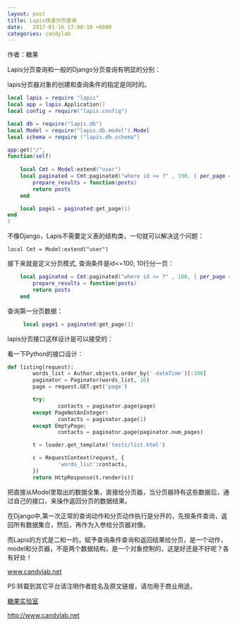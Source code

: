 ```yaml
---
layout: post
title: Lapis快速分页查询
date:   2017-01-16 17:00:18 +0800 
categories: candylab
---
```


作者：糖果

Lapis分页查询和一般的Django分页查询有明显的分别：

lapis分页器对象的创建和查询条件的指定是同时的。

```lua
local lapis = require "lapis"
local app = lapis.Application()
local config = require("lapis.config")

local db = require("lapis.db")
local Model = require("lapis.db.model").Model
local schema = require ("lapis.db.schema")

app:get("/",
function(self)
   
    local Cmt = Model:extend("user")
    local paginated = Cmt:paginated("where id <= ?" , 100, { per_page = 10,
        prepare_results = function(posts)
        return posts
    end

    local page1 = paginated:get_page(1)
end
)
```


不像Django，Lapis不需要定义表的结构类，一句就可以解决这个问题：
```
local Cmt = Model:extend("user")
```


接下来就是定义分页模式, 查询条件是id<=100, 10行分一页：
```lua
    local paginated = Cmt:paginated("where id <= ?" , 100, { per_page = 10,
        prepare_results = function(posts)
        return posts
    end
```


查询第一分页数据：
```lua
     local page1 = paginated:get_page(1)
```

lapis分页接口这样设计是可以接受的：

看一下Python的接口设计：
```python
def listing(request):
        words_list = Author.objects.order_by('-dateTime')[:100]
        paginator = Paginator(words_list, 16)
        page = request.GET.get('page')

        try:
                contacts = paginator.page(page)
        except PageNotAnInteger:
                contacts = paginator.page(1)
        except EmptyPage:
                contacts = paginator.page(paginator.num_pages)

        t = loader.get_template('tests/list.html')

        c = RequestContext(request, {
                'words_list':contacts,
        })
        return HttpResponse(t.render(c))

```

把直接从Model里取出的数据全集，直接给分页器，当分页器持有这些数据后，通过自己的接口，来操作返回分页的数据结果。

在Django中,第一次正常的查询动作和分页动作执行是分开的，先按条件查询，返回所有数据集合，然后，再作为入参给分页器对像。

而Lapis的方式是二和一的，赋予查询条件查询和返回结果给分页，是一个动作，model和分页器，不是两个数据结构，是一个对象控制的，这是好还是不好呢？各有好处！


www.candylab.net


PS:转载到其它平台请注明作者姓名及原文链接，请勿用于商业用途。

[糖果实验室](http://www.candylab.net)

http://www.candylab.net


